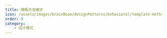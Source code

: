 ```yaml
---
title: 模板方法模式
icon: /assets/images/brainBoom/designPatterns/behavioral/template-method/template-method-mini.png
order: 9
category:
    - 设计模式
---
```

